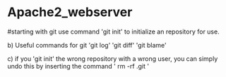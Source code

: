 # Apache2_webserver 
 
#starting with git 
use command 'git init' to initialize an repository for use. 
 
 b) Useful commands for git 
     'git log' 
     'git diff' 
     'git blame' 
     
     
 c) if you 'git init' the wrong repository with a wrong user, you can simply undo this by inserting the command ' rm -rf .git ' 
